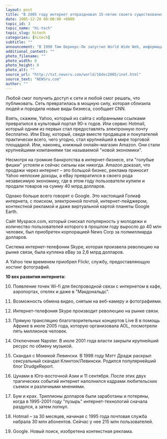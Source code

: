 ```yaml
---
layout: post
title: "В 2005 году интернет отпраздновал 15-летие своего существования"
date: 2005-12-20 00:00:00 +0000
topic_id: 3
topic_name: "Hi-tech"
topic_slug: hitech
categories: [hitech]
subtitle: ""
announcement: "В 1990 Тим Бернерс-Ли запустил World Wide Web, информационную мультимедийную систему коллективного пользования. Благодаря его протоколу http компьютерщики по всему миру начали делать сеть легкой для использования. Такие браузеры, как Mosaic, а позднее Netscape Navigator, помогли популяризировать интернет. Возникли миллионы web-страниц."
additional_content: ""
photo_filename: ""
photo_width: 0
photo_height: 0
photo_alt: ""
source_url: "http://txt.newsru.com/world/16dec2005/inet.html"
source_text: "NEWSru.com"
author: ""
---
```

Любой смог получить доступ к сети и любой смог решать, что публиковать. Сеть превратилась в мощную силу, которая сблизила людей и породила новые виды бизнеса, сообщает CNN.

Взять, скажем, Yahoo, который из сайта с избранными ссылками превратился в культовый портал 90-х годов. Или сервис Hotmail, который одним из первых стал предоставлять электронную почту бесплатно. Или Ebay, который, сведя вместе продавцов и покупателей практически всего, чего угодно, стал крупнейшей в мире торговой площадкой. Или, наконец, книжный онлайн-магазин Amazon. Они стали крупнейшими компаниями так называемой "новой экономики".

Несмотря на громкие банкротства в интернет-бизнесе, эти "голубые фишки" устояли и сейчас сильны как никогда. Amazon доказал, что продажи через интернет – это большой бизнес, реклама приносит Yahoo неплохие доходы, а eBay превратился в своего рода независимую экономику, где в этом году пользователи купили и продали товаров на сумму 40 млрд долларов.

Однако больше всего говорят о Google. Это настоящий Голиаф интернета, с поиском, электронной почтой, интернет-пейджером, контекстной рекламой и даже виртуальной картой планеты Google Earth.

Сайт Myspace.com, который снискал популярность у молодежи и количество пользователей которого в прошлом году выросло до 40 млн человек, был приобретен корпорацией News Corp за полмиллиарда долларов.

Система интернет-телефонии Skype, которая произвела революцию на рынке связи, была куплена eBay за 2,6 млрд долларов.

A Yahoo тем временем приобрел Flickr, службу, предоставляющую хостинг фотографий.

<strong>10 вех развития интернета:</strong>

10. Появление точек Wi-fi для беспроводной связи с интернетом в кафе, аэропортах, отелях и даже в "Макдональдс".

9. Возможность обмена видео, снятым на веб-камеру и фотографиями.

8. Интернет-телефония Skype производит революцию на рынке связи.

7. Прямую трансляцию благотворительных концертов Live 8 в помощь Африке в июле 2005 года, которую организовала АОL, посмотрели пять миллионов человек.

6. Отключение Napster. В июле 2001 года власти закрыли крупнейший ресурс по обмену музыкой.

5. Скандал с Моникой Левински. В 1998 году Мэтт Драдж раскрыл сексуальный скандал Клинтон/Левински. Родился популярнейший блог DrudgeReport.

4. Цунами в Юго-восточной Азии и 11 сентября. После этих двух трагических событий интернет наполнился кадрами любительских съемок и различными мнениями.

3. Бум и крах. Триллионы долларов были заработаны и потеряны, когда в 1995-2001 году "пузырь" интернет-технологий сначала раздулся, а затем лопнул.

2. Hotmail – за 30 месяцев, начиная с 1995 года почтовая служба набрала 30 млн абонентов. Сейчас у нее 215 млн пользователей.

1. Google. Новый поиск, изобретена контекстная реклама.
